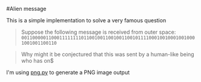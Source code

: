 #Alien message

This is a simple implementation to solve a very famous question

> Suppose the following message is received from outer space:
`00110000011000111111110110010011001001100101111000100100010010001001001100110`

>Why might it be conjectured that this was sent by a human-like being who has on$

I'm using [png.py](https://github.com/drj11/pypng) to generate a PNG image output

